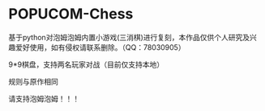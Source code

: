 # POPUCOM-Chess
基于python对泡姆泡姆内置小游戏(三消棋)进行复刻，本作品仅供个人研究及兴趣爱好使用，如有侵权请联系删除。（QQ：78030905）

9*9棋盘，支持两名玩家对战（目前仅支持本地）

规则与原作相同

请支持泡姆泡姆！！！
